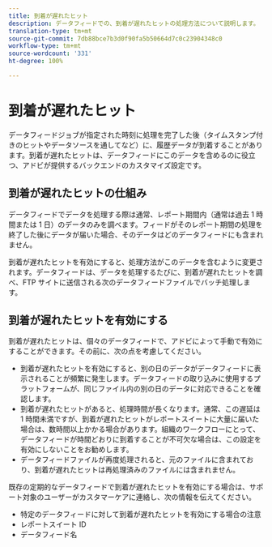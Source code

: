 ```yaml
---
title: 到着が遅れたヒット
description: データフィードでの、到着が遅れたヒットの処理方法について説明します。
translation-type: tm+mt
source-git-commit: 7db88bce7b3d0f90fa5b50664d7c0c23904348c0
workflow-type: tm+mt
source-wordcount: '331'
ht-degree: 100%

---
```



# 到着が遅れたヒット

データフィードジョブが指定された時刻に処理を完了した後（タイムスタンプ付きのヒットやデータソースを通してなど）に、履歴データが到着することがあります。到着が遅れたヒットは、データフィードにこのデータを含めるのに役立つ、アドビが提供するバックエンドのカスタマイズ設定です。

## 到着が遅れたヒットの仕組み

データフィードでデータを処理する際は通常、レポート期間内（通常は過去 1 時間または 1 日）のデータのみを調べます。フィードがそのレポート期間の処理を終了した後にデータが届いた場合、そのデータはどのデータフィードにも含まれません。

到着が遅れたヒットを有効にすると、処理方法がこのデータを含むように変更されます。データフィードは、データを処理するたびに、到着が遅れたヒットを調べ、FTP サイトに送信される次のデータフィードファイルでバッチ処理します。

## 到着が遅れたヒットを有効にする

到着が遅れたヒットは、個々のデータフィードで、アドビによって手動で有効にすることができます。その前に、次の点を考慮してください。

* 到着が遅れたヒットを有効にすると、別の日のデータがデータフィードに表示されることが頻繁に発生します。データフィードの取り込みに使用するプラットフォームが、同じファイル内の別の日のデータに対応できることを確認します。
* 到着が遅れたヒットがあると、処理時間が長くなります。通常、この遅延は 1 時間未満ですが、到着が遅れたヒットがレポートスイートに大量に届いた場合は、数時間以上かかる場合があります。組織のワークフローにとって、データフィードが時間どおりに到着することが不可欠な場合は、この設定を有効にしないことをお勧めします。
* データフィードファイルが再度処理されると、元のファイルに含まれており、到着が遅れたヒットは再処理済みのファイルには含まれません。

既存の定期的なデータフィードで到着が遅れたヒットを有効にする場合は、サポート対象のユーザーがカスタマーケアに連絡し、次の情報を伝えてください。

* 特定のデータフィードに対して到着が遅れたヒットを有効にする場合の注意
* レポートスイート ID
* データフィード名
